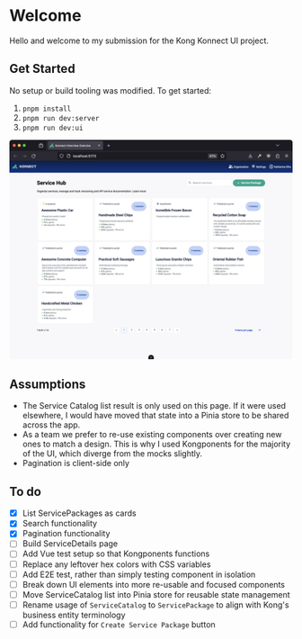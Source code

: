 # Welcome

Hello and welcome to my submission for the Kong Konnect UI project.

## Get Started

No setup or build tooling was modified. To get started: 

1. `pnpm install`
1. `pnpm run dev:server`
1. `pnpm run dev:ui`

![Screenshot](./docs/screenshot.jpg)

## Assumptions

* The Service Catalog list result is only used on this page. If it were used elsewhere, I would have moved that state into a Pinia store to be shared across the app. 
* As a team we prefer to re-use existing components over creating new ones to match a design. This is why I used Kongponents for the majority of the UI, which diverge from the mocks slightly.
* Pagination is client-side only

## To do

- [x] List ServicePackages as cards
- [x] Search functionality
- [x] Pagination functionality
- [ ] Build ServiceDetails page
- [ ] Add Vue test setup so that Kongponents functions
- [ ] Replace any leftover hex colors with CSS variables
- [ ] Add E2E test, rather than simply testing component in isolation
- [ ] Break down UI elements into more re-usable and focused components
- [ ] Move ServiceCatalog list into Pinia store for reusable state management
- [ ] Rename usage of `ServiceCatalog` to `ServicePackage` to align with Kong's business entity terminology
- [ ] Add functionality for `Create Service Package` button